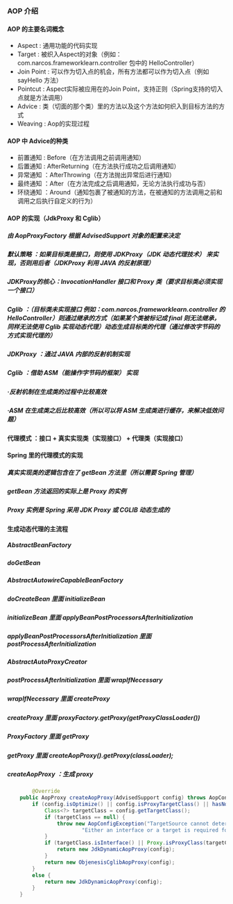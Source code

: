 ### AOP 介绍
#### AOP 的主要名词概念
* Aspect : 通用功能的代码实现 
* Target : 被织入Aspect的对象（例如：com.narcos.frameworklearn.controller 包中的 HelloController）
* Join Point : 可以作为切入点的机会，所有方法都可以作为切入点（例如 sayHello 方法）
* Pointcut : Aspect实际被应用在的Join Point，支持正则（Spring支持的切入点就是方法调用）
* Advice : 类（切面的那个类）里的方法以及这个方法如何织入到目标方法的方式
* Weaving : Aop的实现过程 
#### AOP 中 Advice的种类
* 前置通知 : Before（在方法调用之前调用通知）
* 后置通知 : AfterReturning（在方法执行成功之后调用通知）
* 异常通知 ：AfterThrowing（在方法抛出异常后进行通知）
* 最终通知 ：After（在方法完成之后调用通知，无论方法执行成功与否）
* 环绕通知 ：Around（通知包裹了被通知的方法，在被通知的方法调用之前和调用之后执行自定义的行为）
#### AOP 的实现（JdkProxy 和 Cglib）
##### 由 AopProxyFactory 根据 AdvisedSupport 对象的配置来决定
##### 默认策略 ：如果目标类是接口，则使用 JDKProxy（JDK 动态代理技术） 来实现，否则用后者（JDKProxy 利用 JAVA 的反射原理）
##### JDKProxy的核心：InvocationHandler 接口和 Proxy 类（要求目标类必须实现一个接口）
##### Cglib ：（目标类未实现接口 例如：com.narcos.frameworklearn.controller 的 HelloController）则通过继承的方式（如果某个类被标记成 final 则无法继承，同样无法使用 Cglib 实现动态代理）动态生成目标类的代理（通过修改字节码的方式实现代理的）
##### JDKProxy ：通过 JAVA 内部的反射机制实现
##### Cglib ：借助 ASM（能操作字节码的框架） 实现
##### ·反射机制在生成类的过程中比较高效
##### ·ASM 在生成类之后比较高效（所以可以将 ASM 生成类进行缓存，来解决低效问题）
#### 代理模式 ：接口 + 真实实现类（实现接口） + 代理类（实现接口）
#### Spring 里的代理模式的实现
##### 真实实现类的逻辑包含在了 getBean 方法里（所以需要 Spring 管理）
##### getBean 方法返回的实际上是 Proxy 的实例
##### Proxy 实例是 Spring 采用 JDK Proxy 或 CGLIB 动态生成的

#### 生成动态代理的主流程
##### AbstractBeanFactory
##### doGetBean
##### AbstractAutowireCapableBeanFactory
##### doCreateBean 里面 initializeBean
##### initializeBean 里面 applyBeanPostProcessorsAfterInitialization
##### applyBeanPostProcessorsAfterInitialization 里面 postProcessAfterInitialization
##### AbstractAutoProxyCreator 
##### postProcessAfterInitialization 里面 wrapIfNecessary 
##### wrapIfNecessary 里面 createProxy
##### createProxy 里面 proxyFactory.getProxy(getProxyClassLoader())
##### ProxyFactory 里面 getProxy
##### getProxy 里面 createAopProxy().getProxy(classLoader);
##### createAopProxy ：生成 proxy
```java
        @Override
	public AopProxy createAopProxy(AdvisedSupport config) throws AopConfigException {
		if (config.isOptimize() || config.isProxyTargetClass() || hasNoUserSuppliedProxyInterfaces(config)) {
			Class<?> targetClass = config.getTargetClass();
			if (targetClass == null) {
				throw new AopConfigException("TargetSource cannot determine target class: " +
						"Either an interface or a target is required for proxy creation.");
			}
			if (targetClass.isInterface() || Proxy.isProxyClass(targetClass)) {
				return new JdkDynamicAopProxy(config);
			}
			return new ObjenesisCglibAopProxy(config);
		}
		else {
			return new JdkDynamicAopProxy(config);
		}
	}
```